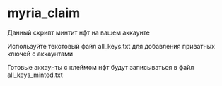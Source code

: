 # myria_claim
Данный скрипт минтит нфт на вашем аккаунте 

Используйте текстовый файл all_keys.txt для добавления приватных ключей с аккаунтами

Готовые аккаунты с клеймом нфт будут записываться в файл all_keys_minted.txt
